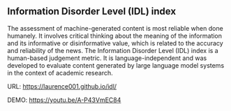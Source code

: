 ## Information Disorder Level (IDL) index

The assessment of machine-generated content is most reliable when done humanely. It involves critical thinking about the meaning of the information and its informative or disinformative value, which is related to the accuracy and reliability of the news. The Information Disorder Level (IDL) index is a human-based judgement metric. It is language-independent and was developed to evaluate content generated by large language model systems in the context of academic research. 

URL: https://laurence001.github.io/idl/

DEMO: https://youtu.be/A-P43VmEC84
